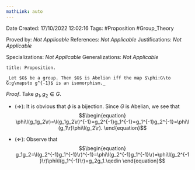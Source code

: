 ```yaml
---
mathLink: auto
---
```


<div class="topSpace"></div>

Date Created: 17/10/2022 12:02:16
Tags: #Proposition #Group_Theory

Proved by: _Not Applicable_
References: _Not Applicable_
Justifications: _Not Applicable_

Specializations: _Not Applicable_
Generalizations: _Not Applicable_

``` ad-Proposition
title: Proposition.

_Let $G$ be a group. Then $G$ is Abelian iff the map $\phi:G\to G:g\mapsto g^{-1}$ is an isomorphism._

```

_Proof_. Take $g_1,g_2\in G$.
* ($\Rightarrow$): It is obvious that $\phi$ is a bijection. Since $G$ is Abelian, we see that
$$\begin{equation}
    \phi\l(g_1g_2\r)=\l(g_1g_2\r)^{-1}=g_2^{-1}g_1^{-1}=g_1^{-1}g_2^{-1}=\phi\l(g_1\r)\phi\l(g_2\r).
\end{equation}$$

* ($\Leftarrow$): Observe that
$$\begin{equation}
    g_1g_2=\l(g_2^{-1}g_1^{-1}\r)^{-1}=\phi\l(g_2^{-1}g_1^{-1}\r)=\phi\l(g_2^{-1}\r)\phi\l(g_1^{-1}\r)=g_2g_1.\qedin
\end{equation}$$
